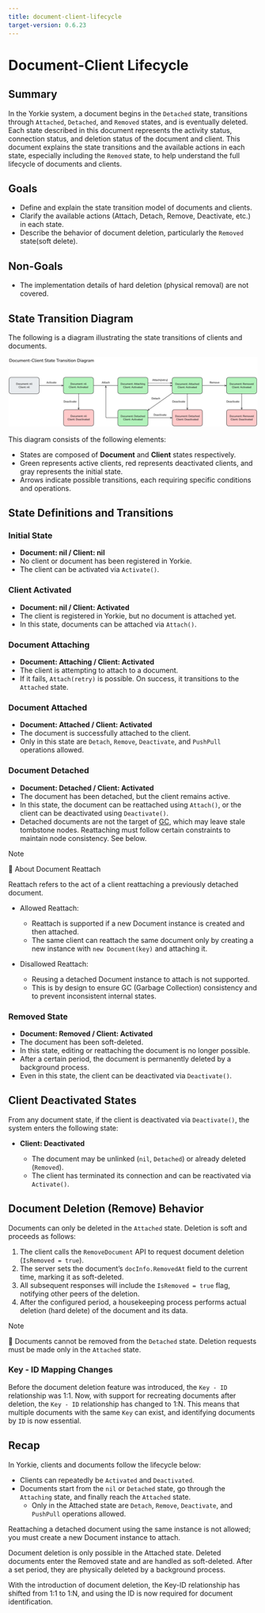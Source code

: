 ```yaml
---
title: document-client-lifecycle
target-version: 0.6.23
---
```


<!-- Make sure to append document link in design README.md after creating the document. -->

# Document-Client Lifecycle

## Summary

In the Yorkie system, a document begins in the `Detached` state, transitions through `Attached`, `Detached`, and `Removed` states, and is eventually deleted. Each state described in this document represents the activity status, connection status, and deletion status of the document and client. This document explains the state transitions and the available actions in each state, especially including the `Removed` state, to help understand the full lifecycle of documents and clients.

## Goals

* Define and explain the state transition model of documents and clients.
* Clarify the available actions (Attach, Detach, Remove, Deactivate, etc.) in each state.
* Describe the behavior of document deletion, particularly the `Removed` state(soft delete).

## Non-Goals

* The implementation details of hard deletion (physical removal) are not covered.

## State Transition Diagram

The following is a diagram illustrating the state transitions of clients and documents.

![document-client-state-transition-diagram](media/document-client-state-transition-diagram.png)

This diagram consists of the following elements:

* States are composed of **Document** and **Client** states respectively.
* Green represents active clients, red represents deactivated clients, and gray represents the initial state.
* Arrows indicate possible transitions, each requiring specific conditions and operations.

## State Definitions and Transitions

### Initial State

* **Document: nil / Client: nil**
* No client or document has been registered in Yorkie.
* The client can be activated via `Activate()`.

### Client Activated

* **Document: nil / Client: Activated**
* The client is registered in Yorkie, but no document is attached yet.
* In this state, documents can be attached via `Attach()`.

### Document Attaching

* **Document: Attaching / Client: Activated**
* The client is attempting to attach to a document.
* If it fails, `Attach(retry)` is possible. On success, it transitions to the `Attached` state.

### Document Attached

* **Document: Attached / Client: Activated**
* The document is successfully attached to the client.
* Only in this state are `Detach`, `Remove`, `Deactivate`, and `PushPull` operations allowed.

### Document Detached

* **Document: Detached / Client: Activated**
* The document has been detached, but the client remains active.
* In this state, the document can be reattached using `Attach()`, or the client can be deactivated using `Deactivate()`.
* Detached documents are not the target of [GC](https://github.com/yorkie-team/yorkie/blob/main/design/garbage-collection.md), which may leave stale tombstone nodes. Reattaching must follow certain constraints to maintain node consistency. See below.

> [!NOTE]
> 📌 About Document Reattach
>
> Reattach refers to the act of a client reattaching a previously detached document.
>
> - Allowed Reattach:
>   - Reattach is supported if a new Document instance is created and then attached.
>   - The same client can reattach the same document only by creating a new instance with `new Document(key)` and attaching it.
>
> - Disallowed Reattach:
>   - Reusing a detached Document instance to attach is not supported.
>   - This is by design to ensure GC (Garbage Collection) consistency and to prevent inconsistent internal states.

### Removed State

* **Document: Removed / Client: Activated**
* The document has been soft-deleted.
* In this state, editing or reattaching the document is no longer possible.
* After a certain period, the document is permanently deleted by a background process.
* Even in this state, the client can be deactivated via `Deactivate()`.

## Client Deactivated States

From any document state, if the client is deactivated via `Deactivate()`, the system enters the following state:

* **Client: Deactivated**

  * The document may be unlinked (`nil`, `Detached`) or already deleted (`Removed`).
  * The client has terminated its connection and can be reactivated via `Activate()`.

## Document Deletion (Remove) Behavior

Documents can only be deleted in the `Attached` state. Deletion is soft and proceeds as follows:

1. The client calls the `RemoveDocument` API to request document deletion (`IsRemoved = true`).
2. The server sets the document’s `docInfo.RemovedAt` field to the current time, marking it as soft-deleted.
3. All subsequent responses will include the `IsRemoved = true` flag, notifying other peers of the deletion.
4. After the configured period, a housekeeping process performs actual deletion (hard delete) of the document and its data.

> [!NOTE]
> 📌 Documents cannot be removed from the `Detached` state. Deletion requests must be made only in the `Attached` state.

### Key - ID Mapping Changes

Before the document deletion feature was introduced, the `Key - ID` relationship was 1:1. Now, with support for recreating documents after deletion, the `Key - ID` relationship has changed to 1\:N. This means that multiple documents with the same `Key` can exist, and identifying documents by `ID` is now essential.

## Recap

In Yorkie, clients and documents follow the lifecycle below:

* Clients can repeatedly be `Activated` and `Deactivated`.
* Documents start from the `nil` or `Detached` state, go through the `Attaching` state, and finally reach the `Attached` state.
  * Only in the Attached state are `Detach`, `Remove`, `Deactivate`, and `PushPull` operations allowed.

Reattaching a detached document using the same instance is not allowed; you must create a new Document instance to attach.

Document deletion is only possible in the Attached state. Deleted documents enter the Removed state and are handled as soft-deleted. After a set period, they are physically deleted by a background process.

With the introduction of document deletion, the Key-ID relationship has shifted from 1:1 to 1:N, and using the ID is now required for document identification.
